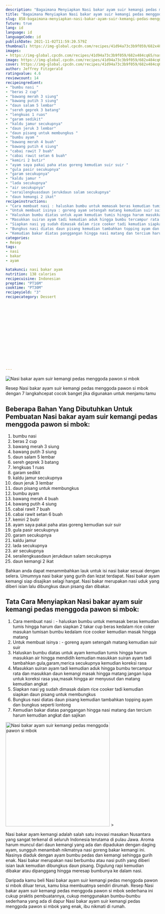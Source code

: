 ```yaml
---
description: "Bagaimana Menyiapkan Nasi bakar ayam suir kemangi pedas menggoda pawon si mbok yang Menggugah Selera"
title: "Bagaimana Menyiapkan Nasi bakar ayam suir kemangi pedas menggoda pawon si mbok yang Menggugah Selera"
slug: 858-bagaimana-menyiapkan-nasi-bakar-ayam-suir-kemangi-pedas-menggoda-pawon-si-mbok-yang-menggugah-selera
future: true
lang: id
language: id
languageCode: id
publishDate: 2021-11-02T11:59:20.579Z 
thumbnail: https://img-global.cpcdn.com/recipes/41d94a73c3b9f059/682x484cq65/nasi-bakar-ayam-suir-kemangi-pedas-menggoda-pawon-si-mbok-foto-resep-utama.webp
images:
- https://img-global.cpcdn.com/recipes/41d94a73c3b9f059/682x484cq65/nasi-bakar-ayam-suir-kemangi-pedas-menggoda-pawon-si-mbok-foto-resep-utama.webp
image: https://img-global.cpcdn.com/recipes/41d94a73c3b9f059/682x484cq65/nasi-bakar-ayam-suir-kemangi-pedas-menggoda-pawon-si-mbok-foto-resep-utama.webp
cover: https://img-global.cpcdn.com/recipes/41d94a73c3b9f059/682x484cq65/nasi-bakar-ayam-suir-kemangi-pedas-menggoda-pawon-si-mbok-foto-resep-utama.webp
author: Jeffrey Fitzgerald
ratingvalue: 4.6
reviewcount: 14
recipeingredient:
- "bumbu nasi "
- "beras 2 cup"
- "bawang merah 3 siung"
- "bawang putih 3 siung"
- "daun salam 5 lembar"
- "sereh geprek 3 batang"
- "lengkuas 1 ruas"
- "garam sedikit"
- "kaldu jamur secukupnya"
- "daun jeruk 3 lembar"
- "daun pisang untuk membungkus "
- "bumbu ayam "
- "bawang merah 4 buah"
- "bawang putih 4 siung"
- "cabai rawit 7 buah"
- "cabai rawit setan 6 buah"
- "kemiri 2 butir"
- "ayam saya pakai paha atas goreng kemudian suir suir "
- "gula pasir secukupnya"
- "garam secukupnya"
- "kaldu jamur "
- "lada secukupnya"
- "air secukupnya"
- "serailengkuasdaun jerukdaun salam secukupnya"
- "daun kemangi 2 ikat"
recipeinstructions:
- "Cara membuat nasi : haluskan bumbu untuk memasak beras kemudian tumis hingga harum dan siapkan 2 takar cup beras kedalam rice coker masukan tumisan bumbu kedalam rice cooker kemudian masak hingga matang"
- "Untuk membuat isinya : goreng ayam setengah matang kemudian suir suir"
- "Haluskan bumbu diatas untuk ayam kemudian tumis hingga harum masukkan air hingga mendidih kemudian masukkan suiran ayam tadi tambahkan gula,garam,merica secukupnya kemudian koreksi rasa"
- "Masukkan suiran ayam tadi kemudian aduk hingga bumbu tercampur rata dan masukkan daun kemangi masak hingga matang jangan lupa untuk koreksi rasa yaa,masak hingga air menyusut dan matang kemudian angkat"
- "Siapkan nasi yg sudah dimasak dalam rice cooker tadi kemudian siapkan daun pisang untuk membungkus"
- "Bungkus nasi diatas daun pisang kemudian tambahkan topping ayam dan bungkus seperti lontong"
- "Kemudian bakar diatas panggangan hingga nasi matang dan tercium harum kemudian angkat dan sajikan"
categories:
- Resep
tags:
- nasi
- bakar
- ayam

katakunci: nasi bakar ayam 
nutrition: 138 calories
recipecuisine: Indonesian
preptime: "PT16M"
cooktime: "PT30M"
recipeyield: "3"
recipecategory: Dessert


     
    
    
    
    
    
    
    
    
    
    
      
    
---
```



![Nasi bakar ayam suir kemangi pedas menggoda pawon si mbok](https://img-global.cpcdn.com/recipes/41d94a73c3b9f059/682x484cq65/nasi-bakar-ayam-suir-kemangi-pedas-menggoda-pawon-si-mbok-foto-resep-utama.webp)

Resep Nasi bakar ayam suir kemangi pedas menggoda pawon si mbok    dengan 7 langkahcepat cocok banget jika digunakan untuk menjamu tamu

<!--inarticleads1-->

## Beberapa Bahan Yang Dibutuhkan Untuk Pembuatan Nasi bakar ayam suir kemangi pedas menggoda pawon si mbok:

1. bumbu nasi 
1. beras 2 cup
1. bawang merah 3 siung
1. bawang putih 3 siung
1. daun salam 5 lembar
1. sereh geprek 3 batang
1. lengkuas 1 ruas
1. garam sedikit
1. kaldu jamur secukupnya
1. daun jeruk 3 lembar
1. daun pisang untuk membungkus 
1. bumbu ayam 
1. bawang merah 4 buah
1. bawang putih 4 siung
1. cabai rawit 7 buah
1. cabai rawit setan 6 buah
1. kemiri 2 butir
1. ayam saya pakai paha atas goreng kemudian suir suir 
1. gula pasir secukupnya
1. garam secukupnya
1. kaldu jamur 
1. lada secukupnya
1. air secukupnya
1. serailengkuasdaun jerukdaun salam secukupnya
1. daun kemangi 2 ikat

Bahkan anda dapat menammbahkan lauk untuk isi nasi bakar sesuai dengan selera. Umumnya nasi bakar yang gurih dan lezat terdapat. Nasi bakar ayam kemangi siap disajikan selagi hangat. Nasi bakar merupakan nasi uduk yang diberi isian lalu dibungkus daun pisang dan dibakar. 

<!--inarticleads2-->

## Tata Cara Menyiapkan Nasi bakar ayam suir kemangi pedas menggoda pawon si mbok:

1. Cara membuat nasi : - haluskan bumbu untuk memasak beras kemudian tumis hingga harum dan siapkan 2 takar cup beras kedalam rice coker masukan tumisan bumbu kedalam rice cooker kemudian masak hingga matang
1. Untuk membuat isinya : - goreng ayam setengah matang kemudian suir suir
1. Haluskan bumbu diatas untuk ayam kemudian tumis hingga harum masukkan air hingga mendidih kemudian masukkan suiran ayam tadi tambahkan gula,garam,merica secukupnya kemudian koreksi rasa
1. Masukkan suiran ayam tadi kemudian aduk hingga bumbu tercampur rata dan masukkan daun kemangi masak hingga matang jangan lupa untuk koreksi rasa yaa,masak hingga air menyusut dan matang kemudian angkat
1. Siapkan nasi yg sudah dimasak dalam rice cooker tadi kemudian siapkan daun pisang untuk membungkus
1. Bungkus nasi diatas daun pisang kemudian tambahkan topping ayam dan bungkus seperti lontong
1. Kemudian bakar diatas panggangan hingga nasi matang dan tercium harum kemudian angkat dan sajikan
<img class="lazyload" data-src="//assets-global.cpcdn.com/assets/icons/button_play-2c75c40dde080a61004c1f40b05d8f140eaff45d7e9e6481dc71c63d2e7c4909.png" alt="Nasi bakar ayam suir kemangi pedas menggoda pawon si mbok" width="340" height="340">
>

Nasi bakar ayam kemangi adalah salah satu inovasi masakan Nusantara yang sangat terkenal di seluruh Indonesia terutama di pulau Jawa. Aroma harum muncul dari daun kemangi yang ada dan dipadukan dengan daging ayam, sungguh menambah nikmatnya nasi goreng bakar kemangi ini. Nasinya diaduk dengan ayam bumbu pedas dan kemangi sehingga gurih enak. Nasi bakar merupakan nasi berbumbu atau nasi putih yang diberi isian lauk kemudian dibungkus daun pisang. Digulung rapi kemudian dibakar atau dipanggang hingga meresap bumbunya ke dalam nasi. 

Daripada kamu beli  Nasi bakar ayam suir kemangi pedas menggoda pawon si mbok  diluar terus, kamu  bisa membuatnya sendiri dirumah. Resep  Nasi bakar ayam suir kemangi pedas menggoda pawon si mbok  sederhana ini cukup praktis pembuatannya, cukup menggunakan bumbu-bumbu sederhana yang ada di dapur  Nasi bakar ayam suir kemangi pedas menggoda pawon si mbok  yang enak, ibu nikmati di rumah.
